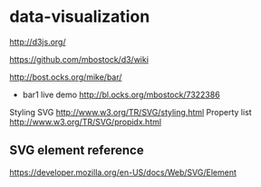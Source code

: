 # data-visualization
http://d3js.org/

https://github.com/mbostock/d3/wiki

http://bost.ocks.org/mike/bar/
- bar1 live demo http://bl.ocks.org/mbostock/7322386

Styling SVG http://www.w3.org/TR/SVG/styling.html Property list http://www.w3.org/TR/SVG/propidx.html

## SVG element reference 
https://developer.mozilla.org/en-US/docs/Web/SVG/Element

